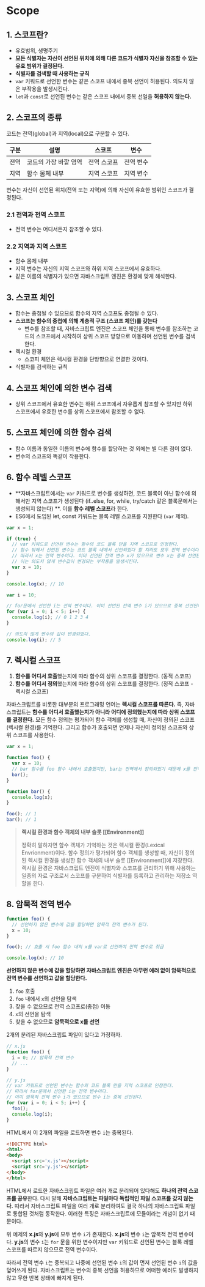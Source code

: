 # Scope

## 1. 스코프란?

- 유효범위, 생명주기
- **모든 식별자는 자신이 선언된 위치에 의해 다른 코드가 식별자 자신을 참조할 수 있는 유효 범위가 결정된다.**
- **식별자를 검색할 때 사용하는 규칙**
- `var` 키워드로 선언한 변수는 같은 스코프 내에서 중복 선언이 허용된다. 의도치 않은 부작용을 발생시킨다.
- `let`과 `const`로 선언된 변수는 같은 스코프 내에서 중복 선얼을 **허용하지 않는다.**



## 2. 스코프의 종류

코드는 전역(global)과 지역(local)으로 구분할 수 있다.

| 구분 | 설명                  | 스코프      | 변수      |
| ---- | --------------------- | ----------- | --------- |
| 전역 | 코드의 가장 바깥 영역 | 전역 스코프 | 전역 변수 |
| 지역 | 함수 몸체 내부        | 지역 스코프 | 지역 변수 |

변수는 자신이 선언된 위치(전역 또는 지역)에 의해 자신이 유효한 범위인 스코프가 결정된다.



### 2.1 전역과 전역 스코프

* 전역 변수는 어디서든지 참조할 수 있다.



### 2.2 지역과 지역 스코프

* 함수 몸체 내부
* 지역 변수는 자신의 지역 스코프와 하위 지역 스코프에서 유효하다.
* 같은 이름의 식별자가 있으면 자바스크립트 엔진은 환경에 맞게 해석한다.



## 3. 스코프 체인

* 함수는 중첩될 수 있으므로 함수의 지역 스코프도 중첩될 수 있다.
* **스코프는 함수의 중첩에 의해 계층적 구조 (스코프 체인)를 갖는다**
  * 변수를 참조할 때, 자바스크립트 엔진은 스코프 체인을 통해 변수를 참조하는 코드의 스코프에서 시작하여 상위 스코프 방향으로 이동하며 선언된 변수를 검색한다.
* 렉시컬 환경
  * 스코피 체인은 렉시컬 환경을 단방향으로 연결한 것이다.
* 식별자를 검색하는 규칙



## 4. 스코프 체인에 의한 변수 검색

* 상위 스코프에서 유효한 변수는 하위 스코프에서 자유롭게 참조할 수 있지만 하위 스코프에서 유효한 변수를 상위 스코프에서 참조할 수 없다.



## 5. 스코프 체인에 의한 함수 검색

* 함수 이름과 동일한 이름의 변수에 함수를 할당하는 것 외에는 별 다른 점이 없다.
* 변수의 스코프와 똑같이 작용한다.



## 6. 함수 레벨 스코프

* **자바스크립트에서는 `var` 키워드로 변수를 생성하면, 코드 블록이 아닌 함수에 의해서만 지역 스코프가 생성된다 (if..else, for, while, try/catch 같은 블록문에서는 생성되지 않는다) **. 이를 **함수 레벨 스코프**라 한다.
* ES6에서 도입된 let, const 키워드는 블록 레벨 스코프를 지원한다 (`var` 제외).

``` javascript
var x = 1;

if (true) {
  // var 키워드로 선언된 변수는 함수의 코드 블록 만을 지역 스코프로 인정한다.
  // 함수 밖에서 선언된 변수는 코드 블록 내에서 선언되었다 할 지라도 모두 전역 변수이다.
  // 따라서 x는 전역 변수이다. 이미 선언된 전역 변수 x가 있으므로 변수 x는 중복 선언된다.
  // 이는 의도치 않게 변수값이 변경되는 부작용을 발생시킨다.
  var x = 10;
}

console.log(x); // 10

var i = 10;

// for문에서 선언한 i는 전역 변수이다. 이미 선언된 전역 변수 i가 있으므로 중복 선언된다.
for (var i = 0; i < 5; i++) {
  console.log(i); // 0 1 2 3 4
}

// 의도치 않게 변수의 값이 변경되었다.
console.log(i); // 5
```



## 7. 렉시컬 스코프

1. **함수를 어디서 호출**했는지에 따라 함수의 상위 스코프를 결정한다. (동적 스코프)
2. **함수를 어디서 정의**했는지에 따라 함수의 상위 스코프를 결정한다. (정적 스코프 - 렉시컬 스코프)

자바스크립트를 비롯한 대부분의 프로그래밍 언어는 **렉시컬 스코프를 따른다.** 즉, 자바스크립트는 **함수를 어디서 호출했는지가 아니라 어디에 정의했는지에 따라 상위 스코프를 결정한다.** 모든 함수 정의는 평가되어 함수 객체를 생성할 때, 자신이 정의된 스코프 (렉시컬 환경)를 기억한다. 그리고 함수가 호출되면 언제나 자신이 정의된 스코프와 상위 스코프를 사용한다.

```javascript
var x = 1;

function foo() {
  var x = 10;
  // bar 함수를 foo 함수 내에서 호출했지만, bar는 전역에서 정의되었기 때문에 x를 전역에 정의된 x로 인식한다
  bar();
}

function bar() {
  console.log(x);
}

foo(); // 1
bar(); // 1
```



> **렉시컬 환경과 함수 객체의 내부 슬롯 [[Environment]]**
>
> 정확히 말하자면 함수 객체가 기억하는 것은 렉시컬 환경(Lexical Envrionment)이다. 함수 정의가 평가되어 함수 객체를 생성할 때, 자신이 정의된 렉시컬 환경을 생성한 함수 객체의 내부 슬롯 [[Environment]]에 저장한다. 렉시컬 환경은 자바스크립트 엔진이 식별자와 스코프를 관리하기 위해 사용하는 일종의 자료 구조로서 스코프를 구분하여 식별자를 등록하고 관리하는 저장소 역할을 한다.



## 8. 암묵적 전역 변수

```javascript
function foo() {
  // 선언하지 않은 변수에 값을 할당하면 암묵적 전역 변수가 된다.
  x = 10;
}

foo(); // 호출 시 foo 함수 내의 x를 var로 선언하여 전역 변수로 취급

console.log(x); // 10
```

**선언하지 않은 변수에 값을 할당하면 자바스크립트 엔진은 아무런 에러 없이 암묵적으로 전역 변수를 선언하고 값을 할당한다.**

1. `foo` 호출
2.  `foo` 내에서 `x`의 선언을 탐색
3.  찾을 수 없으므로 전역 스코프로(종점) 이동
4.  `x`의 선언을 탐색 
5. 찾을 수 없으므로 **암묵적으로 x를 선언**



2개의 분리된 자바스크립트 파일이 있다고 가정하자.

```javascript
// x.js
function foo() {
  i = 0; // 암묵적 전역 변수
  // ...
}

// y.js
// var 키워드로 선언된 변수는 함수의 코드 블록 만을 지역 스코프로 인정한다.
// 따라서 for문에서 선언한 i는 전역 변수이다.
// 이미 암묵적 전역 변수 i가 있으므로 변수 i는 중복 선언된다.
for (var i = 0; i < 5; i++) {
  foo();
  console.log(i);
}
```

HTML에서 이 2개의 파일을 로드하면 변수 `i`는 중복된다.

```html
<!DOCTYPE html>
<html>
<body>
  <script src='x.js'></script>
  <script src='y.js'></script>
</body>
</html>
```

HTML에서 로드한 자바스크립트 파일은 여러 개로 분리되어 있다해도 **하나의 전역 스코프를 공유**한다. 다시 말해 **자바스크립트는 파일마다 독립적인 파일 스코프를 갖지 않는다.** 따라서 자바스크립트 파일을 여러 개로 분리하여도 결국 하나의 자바스크립트 파일로 통합된 것처럼 동작한다. 이러한 특징은 자바스크립트에 모듈이라는 개념이 없기 때문이다.

위 예제의 **x.js**와 **y.js**에 모두 변수 `i`가 존재한다. **x.js**의 변수 `i`는 암묵적 전역 변수이다. **y.js**의 변수 `i`는 `for` 문을 위한 변수이지만 `var` 키워드로 선언된 변수는 블록 레벨 스코프를 따르지 않으므로 전역 변수이다.

따라서 전역 변수 `i`는 중복되고 나중에 선언된 변수 `i`의 값이 먼저 선언된 변수 `i`의 값을 덮어쓰게 된다. 자바스크립트는 변수의 중복 선언을 허용하므로 어떠한 에러도 발생하지 않고 무한 반복 상태에 빠지게 된다.

